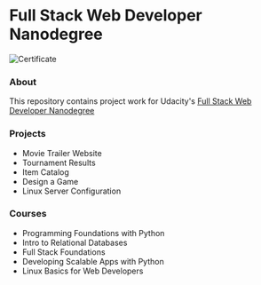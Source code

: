 # Full Stack Web Developer Nanodegree

![Certificate](https://cloud.githubusercontent.com/assets/10285005/22356709/92076192-e487-11e6-9239-7c898f41a990.jpg)

### About
This repository contains project work for Udacity's [Full Stack Web Developer Nanodegree](https://www.udacity.com/course/nd004)

### Projects
- Movie Trailer Website
- Tournament Results
- Item Catalog
- Design a Game
- Linux Server Configuration

### Courses
- Programming Foundations with Python
- Intro to Relational Databases
- Full Stack Foundations
- Developing Scalable Apps with Python
- Linux Basics for Web Developers
